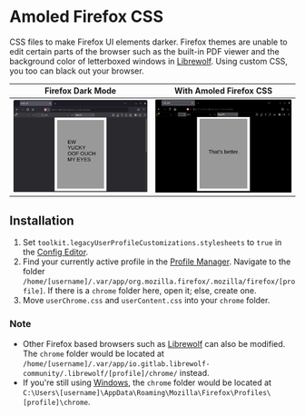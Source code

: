 # Amoled Firefox CSS
CSS files to make Firefox UI elements darker. Firefox themes are unable to edit certain parts of the browser such as the built-in PDF viewer and the background color of letterboxed windows in [Librewolf](https://librewolf.net/). Using custom CSS, you too can black out your browser.

Firefox Dark Mode | With Amoled Firefox CSS
--- | ---
![](before.png) | ![](after.png)

## Installation
1. Set `toolkit.legacyUserProfileCustomizations.stylesheets` to `true` in the [Config Editor](https://support.mozilla.org/en-US/kb/about-config-editor-firefox).
2. Find your currently active profile in the [Profile Manager](https://support.mozilla.org/en-US/kb/profile-manager-create-remove-switch-firefox-profiles). Navigate to the folder `/home/[username]/.var/app/org.mozilla.firefox/.mozilla/firefox/[profile]`. If there is a `chrome` folder here, open it; else, create one.
3. Move `userChrome.css` and `userContent.css` into your `chrome` folder.

### Note
- Other Firefox based browsers such as [Librewolf](https://librewolf.net/) can also be modified. The `chrome` folder would be located at `/home/[username]/.var/app/io.gitlab.librewolf-community/.librewolf/[profile]/chrome/` instead.
- If you're still using [Windows](https://www.youtube.com/watch?v=dQw4w9WgXcQ), the `chrome` folder would be located at `C:\Users\[username]\AppData\Roaming\Mozilla\Firefox\Profiles\[profile]\chrome`.
